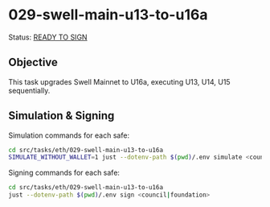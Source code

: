 # 029-swell-main-u13-to-u16a

Status: [READY TO SIGN]()

## Objective

This task upgrades Swell Mainnet to U16a, executing U13, U14, U15 sequentially.

## Simulation & Signing

Simulation commands for each safe:
```bash
cd src/tasks/eth/029-swell-main-u13-to-u16a
SIMULATE_WITHOUT_WALLET=1 just --dotenv-path $(pwd)/.env simulate <council|foundation>
```

Signing commands for each safe:
```bash
cd src/tasks/eth/029-swell-main-u13-to-u16a
just --dotenv-path $(pwd)/.env sign <council|foundation>
```
